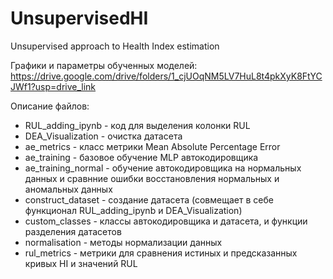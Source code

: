 # UnsupervisedHI
Unsupervised approach to Health Index estimation​

Графики и параметры обученных моделей: https://drive.google.com/drive/folders/1_cjUOqNM5LV7HuL8t4pkXyK8FtYCJWf1?usp=drive_link

Описание файлов:<ul>
<li>RUL_adding_ipynb - код для выделения колонки RUL</li>
<li>DEA_Visualization - очистка датасета</li>
<li>ae_metrics - класс метрики Mean Absolute Percentage Error</li>
<li>ae_training - базовое обучение MLP автокодировщика</li>
<li>ae_training_normal - обучение автокодировщика на нормальных данных и сравнние ошибки восстановления нормальных и аномальных данных</li>
<li>construct_dataset - создание датасета (совмещает в себе функционал RUL_adding_ipynb и DEA_Visualization)</li>
<li>custom_classes - классы автокодировщика и датасета, и функции разделения датасетов</li>
<li>normalisation - методы нормализации данных</li>
<li>rul_metrics - метрики для сравнения истиных и предсказанных кривых HI и значений RUL</li>
</ul>
